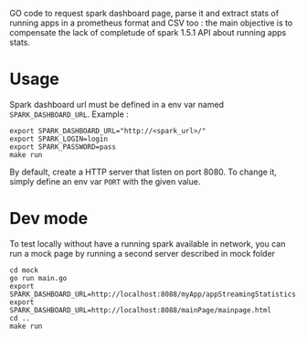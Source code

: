 GO code to request spark dashboard page, parse it and extract stats of 
running apps in a prometheus format and CSV too : the main objective is 
to compensate the lack of completude of spark 1.5.1 API about running 
apps stats.

# Usage

Spark dashboard url must be defined in a env var named `SPARK_DASHBOARD_URL`.
Example :
````
export SPARK_DASHBOARD_URL="http://<spark_url>/"
export SPARK_LOGIN=login
export SPARK_PASSWORD=pass
make run
````

By default, create a HTTP server that listen on port 8080. To change it,
simply define an env var `PORT` with the given value.

# Dev mode

To test locally without have a running spark available in network, you can 
run a mock page by running a second server described in mock folder

````
cd mock
go run main.go
export SPARK_DASHBOARD_URL=http://localhost:8088/myApp/appStreamingStatistics.html
export SPARK_DASHBOARD_URL=http://localhost:8088/mainPage/mainpage.html
cd ..
make run
````

